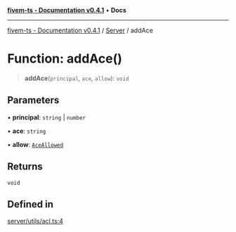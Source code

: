 [**fivem-ts - Documentation v0.4.1**](../../../README.md) • **Docs**

***

[fivem-ts - Documentation v0.4.1](../../../README.md) / [Server](../README.md) / addAce

# Function: addAce()

> **addAce**(`principal`, `ace`, `allow`): `void`

## Parameters

• **principal**: `string` \| `number`

• **ace**: `string`

• **allow**: [`AceAllowed`](../type-aliases/AceAllowed.md)

## Returns

`void`

## Defined in

[server/utils/acl.ts:4](https://github.com/Purpose-Dev/fivem-ts/blob/af9f57481b70813a163451854c2103aaaed13195/src/server/utils/acl.ts#L4)
